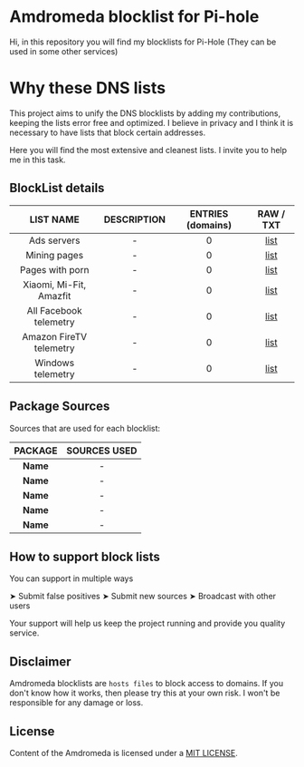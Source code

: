 # Amdromeda blocklist for Pi-hole
Hi, in this repository you will find my blocklists for Pi-Hole (They can be used in some other services)

# Why these DNS lists
This project aims to unify the DNS blocklists by adding my contributions, keeping the lists error free and optimized. I believe in privacy and I think it is necessary to have lists that block certain addresses.

Here you will find the most extensive and cleanest lists. I invite you to help me in this task.

## BlockList details
| LIST NAME | DESCRIPTION | ENTRIES (domains) | RAW / TXT |
|:---------:|:-------:|:--------------:|:---------:|
Ads servers | - | 0 | [list](https://raw.githubusercontent.com/) | 
Mining pages | - | 0 | [list](https://raw.githubusercontent.com/) | 
Pages with porn | - | 0 | [list](https://raw.githubusercontent.com/) | 
Xiaomi, Mi-Fit, Amazfit | - | 0 | [list](https://raw.githubusercontent.com/) | 
All Facebook telemetry | - | 0 | [list](https://raw.githubusercontent.com/) | 
Amazon FireTV telemetry | - | 0 | [list](https://raw.githubusercontent.com/) | 
Windows telemetry | - | 0 | [list](https://raw.githubusercontent.com/) | 

## Package Sources
Sources that are used for each blocklist:

| PACKAGE | SOURCES USED |  
|:-------:|:-------:|
**Name** | *-* |
**Name** | *-* |
**Name** | *-* |
**Name** | *-* |
**Name** | *-* |

## How to support block lists
You can support in multiple ways

 ➤ Submit false positives
 ➤ Submit new sources
 ➤ Broadcast with other users
 
 Your support will help us keep the project running and provide you quality service.
 
## Disclaimer
Amdromeda blocklists are `hosts files` to block access to domains. If you don't know how it works, then please try this at your own risk. I won't be responsible for any damage or loss.

## License
Content of the Amdromeda is licensed under a [MIT LICENSE](https://github.com/Amdromeda/Blocklist-Pi-Hole/blob/master/LICENSE).
